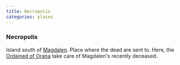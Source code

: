 ```yaml
---
title: Necropolis
categories: places
---
```


### Necropolis

Island south of [Magdalen](Magdalen). Place where the dead are sent to. Here, the [Ordained of Orana](Ordained) take care of Magdalen's recently deceased.
